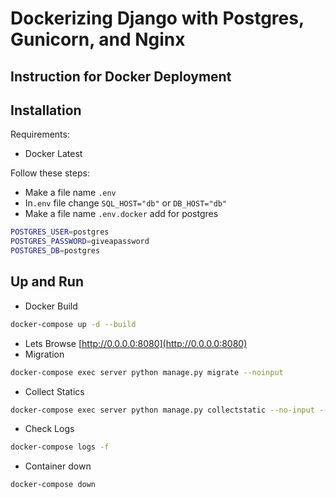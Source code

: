 # Dockerizing Django with Postgres, Gunicorn, and Nginx
## Instruction for Docker Deployment 

## Installation

Requirements:
- Docker Latest

Follow these steps:

- Make a file name `.env`
- In`.env` file change `SQL_HOST="db"` or `DB_HOST="db"`
- Make a file name `.env.docker` add for postgres
```sh
POSTGRES_USER=postgres
POSTGRES_PASSWORD=giveapassword
POSTGRES_DB=postgres
```

## Up and Run

 - Docker Build
```sh
docker-compose up -d --build
```
- Lets Browse [http://0.0.0.0:8080](http://0.0.0.0:8080)
- Migration
```sh
docker-compose exec server python manage.py migrate --noinput
```
- Collect Statics 
```sh
docker-compose exec server python manage.py collectstatic --no-input --clear
```
- Check Logs
```sh
docker-compose logs -f
``` 
- Container down
```sh
docker-compose down
```
